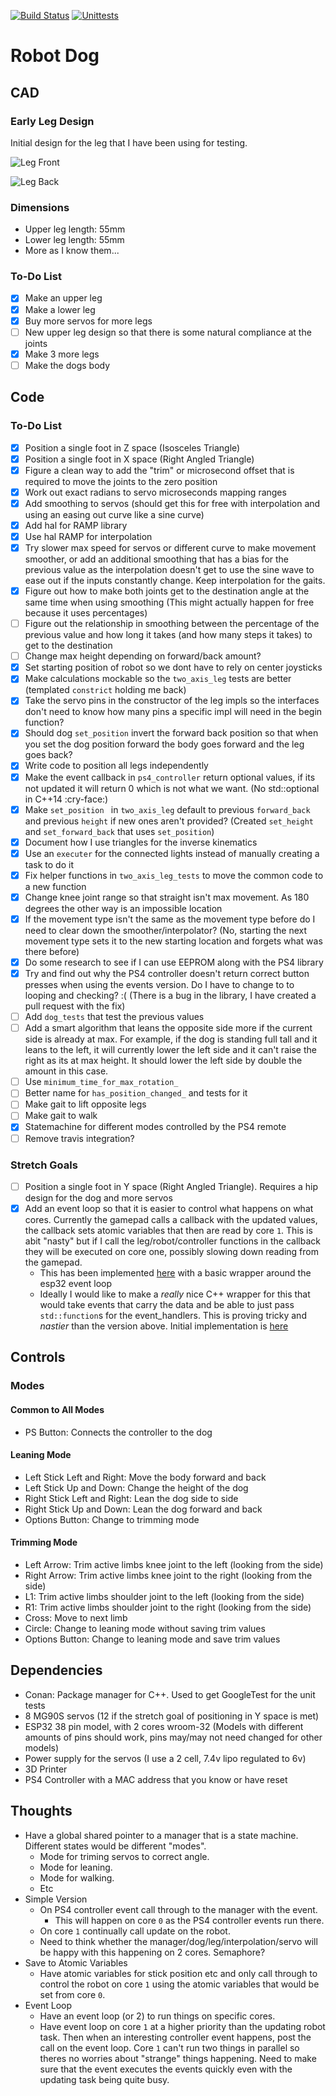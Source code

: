 [![Build Status](https://app.travis-ci.com/av4625/robot_dog.svg?branch=master)](https://app.travis-ci.com/av4625/robot_dog)
[![Unittests](https://github.com/av4625/robot_dog/actions/workflows/unittests.yml/badge.svg)](https://github.com/av4625/robot_dog/actions/workflows/unittests.yml)

# Robot Dog

## CAD

### Early Leg Design

Initial design for the leg that I have been using for testing.

![Leg Front](/images/leg_front.png "Leg Front")

![Leg Back](/images/leg_back.png "Leg Back")

### Dimensions
* Upper leg length: 55mm
* Lower leg length: 55mm
* More as I know them...

### To-Do List
- [x] Make an upper leg
- [x] Make a lower leg
- [x] Buy more servos for more legs
- [ ] New upper leg design so that there is some natural compliance at the
joints
- [x] Make 3 more legs
- [ ] Make the dogs body

## Code

### To-Do List
- [x] Position a single foot in Z space (Isosceles Triangle)
- [x] Position a single foot in X space (Right Angled Triangle)
- [x] Figure a clean way to add the "trim" or microsecond offset that is
required to move the joints to the zero position
- [x] Work out exact radians to servo microseconds mapping ranges
- [x] Add smoothing to servos (should get this for free with interpolation and
using an easing out curve like a sine curve)
- [x] Add hal for RAMP library
- [x] Use hal RAMP for interpolation
- [x] Try slower max speed for servos or different curve to make movement
smoother, or add an additional smoothing that has a bias for the previous value
as the interpolation doesn't get to use the sine wave to ease out if the inputs
constantly change. Keep interpolation for the gaits.
- [x] Figure out how to make both joints get to the destination angle at the
same time when using smoothing (This might actually happen for free because it
uses percentages)
- [ ] Figure out the relationship in smoothing between the percentage of the
previous value and how long it takes (and how many steps it takes) to get to the
destination
- [ ] Change max height depending on forward/back amount?
- [x] Set starting position of robot so we dont have to rely on center joysticks
- [x] Make calculations mockable so the `two_axis_leg` tests are better
(templated `constrict` holding me back)
- [x] Take the servo pins in the constructor of the leg impls so the interfaces
don't need to know how many pins a specific impl will need in
the begin function?
- [x] Should dog `set_position` invert the forward back position so that when
you set the dog position forward the body goes forward and the leg goes back?
- [x] Write code to position all legs independently
- [x] Make the event callback in `ps4_controller` return optional values, if its
not updated it will return 0 which is not what we want. (No std::optional in
C++14 :cry-face:)
- [x] Make `set_position ` in `two_axis_leg` default to previous `forward_back`
and previous `height` if new ones aren't provided? (Created `set_height` and
`set_forward_back` that uses `set_position`)
- [x] Document how I use triangles for the inverse kinematics
- [x] Use an `executer` for the connected lights instead of manually creating a
task to do it
- [x] Fix helper functions in `two_axis_leg_tests` to move the common code to a
new function
- [x] Change knee joint range so that straight isn't max movement. As 180
degrees the other way is an impossible location
- [x] If the movement type isn't the same as the movement type before do I need
to clear down the smoother/interpolator? (No, starting the next movement type
sets it to the new starting location and forgets what was there before)
- [x] Do some research to see if I can use EEPROM along with the PS4 library
- [x] Try and find out why the PS4 controller doesn't return correct button
presses when using the events version. Do I have to change to to looping and
checking? :( (There is a bug in the library, I have created a pull request with
the fix)
- [ ] Add `dog_tests` that test the previous values
- [ ] Add a smart algorithm that leans the opposite side more if the current
side is already at max. For example, if the dog is standing full tall and it
leans to the left, it will currently lower the left side and it can't raise the
right as its at max height. It should lower the left side by double the amount
in this case.
- [ ] Use `minimum_time_for_max_rotation_`
- [ ] Better name for `has_position_changed_` and tests for it
- [ ] Make gait to lift opposite legs
- [ ] Make gait to walk
- [x] Statemachine for different modes controlled by the PS4 remote
- [ ] Remove travis integration?

### Stretch Goals
- [ ] Position a single foot in Y space (Right Angled Triangle). Requires a hip
design for the dog and more servos
- [x] Add an event loop so that it is easier to control what happens on what
cores. Currently the gamepad calls a callback with the updated values, the
callback sets atomic variables that then are read by core `1`. This is abit
"nasty" but if I call the leg/robot/controller functions in the callback they
will be executed on core one, possibly slowing down reading from the gamepad.
    * This has been implemented
      [here](https://github.com/av4625/robot_dog/tree/dirty_event_loop) with a
      basic wrapper around the esp32 event loop
    * Ideally I would like to make a *really* nice C++ wrapper for this that
      would take events that carry the data and be able to just pass
      `std::function`s for the event_handlers. This is proving tricky and
      *nastier* than the version above. Initial implementation is
      [here](https://github.com/av4625/robot_dog/tree/clean_event_loop_wrapper)

## Controls

### Modes

#### Common to All Modes
- PS Button: Connects the controller to the dog

#### Leaning Mode
- Left Stick Left and Right: Move the body forward and back
- Left Stick Up and Down: Change the height of the dog
- Right Stick Left and Right: Lean the dog side to side
- Right Stick Up and Down: Lean the dog forward and back
- Options Button: Change to trimming mode

#### Trimming Mode
- Left Arrow: Trim active limbs knee joint to the left (looking from the side)
- Right Arrow: Trim active limbs knee joint to the right (looking from the side)
- L1: Trim active limbs shoulder joint to the left (looking from the side)
- R1: Trim active limbs shoulder joint to the right (looking from the
side)
- Cross: Move to next limb
- Circle: Change to leaning mode without saving trim values
- Options Button: Change to leaning mode and save trim values

## Dependencies
* Conan: Package manager for C++. Used to get GoogleTest for the unit tests
* 8 MG90S servos (12 if the stretch goal of positioning in Y space is met)
* ESP32 38 pin model, with 2 cores wroom-32 (Models with different amounts of
pins should work, pins may/may not need changed
for other models)
* Power supply for the servos (I use a 2 cell, 7.4v lipo regulated to 6v)
* 3D Printer
* PS4 Controller with a MAC address that you know or have reset

## Thoughts
* Have a global shared pointer to a manager that is a state machine. Different
states would be different "modes".
    * Mode for triming servos to correct angle.
    * Mode for leaning.
    * Mode for walking.
    * Etc
* Simple Version
    * On PS4 controller event call through to the manager with the event.
        * This will happen on core `0` as the PS4 controller events run there.
    * On core `1` continually call update on the robot.
    * Need to think whether the manager/dog/leg/interpolation/servo will be
    happy with this happening on 2 cores. Semaphore?
* Save to Atomic Variables
    * Have atomic variables for stick position etc and only call through to
    control the robot on core `1` using the atomic variables that would be set
    from core `0`.
* Event Loop
    * Have an event loop (or 2) to run things on specific cores.
    * Have event loop on core `1` at a higher priority than the updating robot
    task. Then when an interesting controller event happens, post the call on
    the event loop. Core `1` can't run two things in parallel so theres no
    worries about "strange" things happening. Need to make sure that the event
    executes the events quickly even with the updating task being quite busy.
